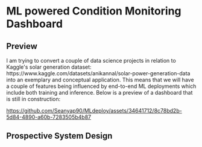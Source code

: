 <h1>ML powered Condition Monitoring Dashboard</h1>

<h2>Preview</h2>
I am trying to convert a couple of data science projects in relation to Kaggle's solar generation dataset:  https://www.kaggle.com/datasets/anikannal/solar-power-generation-data into an exemplary and conceptual application.
This means that we will have a couple of features being influenced by end-to-end ML deployments which include both training and inference.
Below is a preview of a dashboard that is still in construction:



https://github.com/Seanyap90/MLdeploy/assets/34641712/8c78bd2b-5d84-4890-a60b-7283505b4b87



<h2>Prospective System Design</h2>
